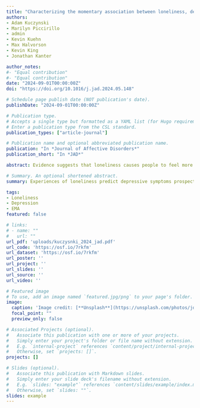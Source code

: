 ```yaml
---
title: "Characterizing the momentary association between loneliness, depression, and social interactions: Insights from an ecological momentary assessment study"
authors:
- Adam Kuczynski
- Marilyn Piccirillo
- admin
- Kevin Kuehn
- Max Halvorson
- Kevin King
- Jonathan Kanter

author_notes:
#- "Equal contribution"
#- "Equal contribution"
date: "2024-09-01T00:00:00Z"
doi: "https://doi.org/10.1016/j.jad.2024.05.148"

# Schedule page publish date (NOT publication's date).
publishDate: "2024-09-01T00:00:00Z"

# Publication type.
# Accepts a single type but formatted as a YAML list (for Hugo requirements).
# Enter a publication type from the CSL standard.
publication_types: ["article-journal"]

# Publication name and optional abbreviated publication name.
publication: "In *Journal of Affective Disorders*"
publication_short: "In *JAD*"

abstract: Evidence suggests that loneliness causes people to feel more depressed. It is unknown, however, why this association occurs and whether momentary versus chronic experiences of loneliness are implicated. Theoretical accounts suggest that momentary feelings of loneliness produce two competing motivations: social reaffiliation and social withdrawal. Social affiliation is protective against depression; social withdrawal, in contrast, is a risk factor. Thus, engaging in frequent and high-quality interactions following experiences of loneliness may protect against subsequent depression. We tested this hypothesis using a random-interval experience sampling design (5x/day/day, 14 days; Nobs = 6568) with a racially/ethnically diverse sample of adults with elevated depression symptoms (N = 102). Momentary loneliness was associated with depressed mood at the same time point and ∼2.5h and ∼5h later. Frequency and quality of social interaction did not moderate these associations. Findings suggest that momentary feelings of loneliness may be an important target for clinical intervention.

# Summary. An optional shortened abstract.
summary: Experiences of loneliness predict depressive symptoms prospectively for about 5 hours in daily life, but this association is not moderated by frequency and quality of social interaction.

tags:
- Loneliness
- Depression
- EMA
featured: false

# links:
# - name: ""
#   url: ""
url_pdf: 'uploads/kuczysnki_2024_jad.pdf'
url_code: 'https://osf.io/7rkfm'
url_dataset: 'https://osf.io/7rkfm'
url_poster: ''
url_project: ''
url_slides: ''
url_source: ''
url_video: ''

# Featured image
# To use, add an image named `featured.jpg/png` to your page's folder. 
image:
  caption: 'Image credit: [**Unsplash**](https://unsplash.com/photos/jdD8gXaTZsc)'
  focal_point: ""
  preview_only: false

# Associated Projects (optional).
#   Associate this publication with one or more of your projects.
#   Simply enter your project's folder or file name without extension.
#   E.g. `internal-project` references `content/project/internal-project/index.md`.
#   Otherwise, set `projects: []`.
projects: []

# Slides (optional).
#   Associate this publication with Markdown slides.
#   Simply enter your slide deck's filename without extension.
#   E.g. `slides: "example"` references `content/slides/example/index.md`.
#   Otherwise, set `slides: ""`.
slides: example
---
```


